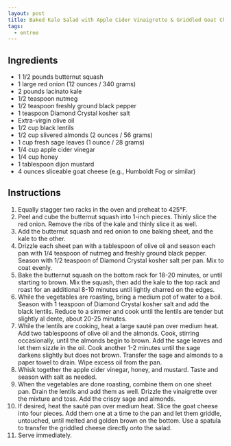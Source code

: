 ```yaml
---
layout: post
title: Baked Kale Salad with Apple Cider Vinaigrette & Griddled Goat Cheese
tags:
  - entree
---
```


## Ingredients

- 1 1/2 pounds butternut squash
- 1 large red onion (12 ounces / 340 grams)
- 2 pounds lacinato kale
- 1/2 teaspoon nutmeg
- 1/2 teaspoon freshly ground black pepper
- 1 teaspoon Diamond Crystal kosher salt
- Extra-virgin olive oil
- 1/2 cup black lentils
- 1/2 cup slivered almonds (2 ounces / 56 grams)
- 1 cup fresh sage leaves (1 ounce / 28 grams)
- 1/4 cup apple cider vinegar
- 1/4 cup honey
- 1 tablespoon dijon mustard
- 4 ounces sliceable goat cheese (e.g., Humboldt Fog or similar)

## Instructions

1. Equally stagger two racks in the oven and preheat to 425°F.
2. Peel and cube the butternut squash into 1-inch pieces. Thinly slice the red onion. Remove the ribs of the kale and thinly slice it as well.
3. Add the butternut squash and red onion to one baking sheet, and the kale to the other.
4. Drizzle each sheet pan with a tablespoon of olive oil and season each pan with 1/4 teaspoon of nutmeg and freshly ground black pepper. Season with 1/2 teaspoon of Diamond Crystal kosher salt per pan. Mix to coat evenly.
5. Bake the butternut squash on the bottom rack for 18-20 minutes, or until starting to brown. Mix the squash, then add the kale to the top rack and roast for an additional 8-10 minutes until lightly charred on the edges.
6. While the vegetables are roasting, bring a medium pot of water to a boil. Season with 1 teaspoon of Diamond Crystal kosher salt and add the black lentils. Reduce to a simmer and cook until the lentils are tender but slightly al dente, about 20-25 minutes.
7. While the lentils are cooking, heat a large sauté pan over medium heat. Add two tablespoons of olive oil and the almonds. Cook, stirring occasionally, until the almonds begin to brown. Add the sage leaves and let them sizzle in the oil. Cook another 1-2 minutes until the sage darkens slightly but does not brown. Transfer the sage and almonds to a paper towel to drain. Wipe excess oil from the pan.
8. Whisk together the apple cider vinegar, honey, and mustard. Taste and season with salt as needed.
9. When the vegetables are done roasting, combine them on one sheet pan. Drain the lentils and add them as well. Drizzle the vinaigrette over the mixture and toss. Add the crispy sage and almonds.
10. If desired, heat the sauté pan over medium heat. Slice the goat cheese into four pieces. Add them one at a time to the pan and let them griddle, untouched, until melted and golden brown on the bottom. Use a spatula to transfer the griddled cheese directly onto the salad.
11. Serve immediately.
